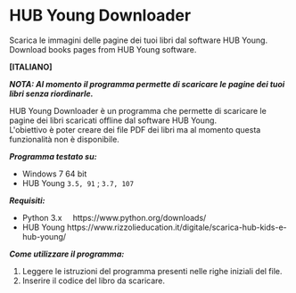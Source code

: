 # HUB Young Downloader
Scarica le immagini delle pagine dei tuoi libri dal software HUB Young.<br>
Download books pages from HUB Young software.

**[ITALIANO]**

**_NOTA: Al momento il programma permette di scaricare le pagine dei tuoi libri senza riordinarle._**

HUB Young Downloader è un programma che permette di scaricare le pagine dei libri scaricati offline dal software HUB Young.<br>
L'obiettivo è poter creare dei file PDF dei libri ma al momento questa funzionalità non è disponibile.

**_Programma testato su:_**
<ul>
  <li>Windows 7 64 bit</li>
  <li>HUB Young <code>3.5, 91</code> ; <code>3.7, 107</code>
</ul>

**_Requisiti:_**
<ul>
  <li>Python 3.x &nbsp; &nbsp; https://www.python.org/downloads/</li>
  <li>HUB Young https://www.rizzolieducation.it/digitale/scarica-hub-kids-e-hub-young/</li>
</ul>

**_Come utilizzare il programma:_**
<ol>
  <li>Leggere le istruzioni del programma presenti nelle righe iniziali del file.</li>
  <li>Inserire il codice del libro da scaricare.</li>
</ol>
